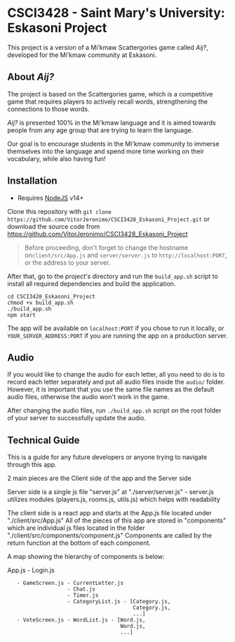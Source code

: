 # CSCI3428 - Saint Mary's University: Eskasoni Project
This project is a version of a Mi’kmaw Scattergories game called *Aij?*, 
developed for the Mi’kmaw community at Eskasoni.

## About *Aij?*
The project is based on the Scattergories game, which is a competitive game that
requires players to actively recall words, strengthening the connections to
those words.

*Aij?* is presented 100% in the Mi'kmaw language and it is aimed towards
people from any age group that are trying to learn the language.

Our goal is to encourage students in the Mi'kmaw community to immerse themselves
into the language and spend more time working on their vocabulary, while also having
fun!

## Installation
- Requires [NodeJS](https://nodejs.org/en/download/) v14+

Clone this repository with `git clone https://github.com/VitorJeronimo/CSCI3428_Eskasoni_Project.git` or download the source code from https://github.com/VitorJeronimo/CSCI3428_Eskasoni_Project
> Before proceeding, don't forget to change the hostname on`client/src/App.js` and `server/server.js` to `http://localhost:PORT`, or the address to your server.

After that, go to the project's directory and run the `build_app.sh` script to install all required dependencies and build the application.
```
cd CSCI3428_Eskasoni_Project
chmod +x build_app.sh
./build_app.sh
npm start
```
The app will be available on `localhost:PORT` if you chose to run it locally, or `YOUR_SERVER_ADDRESS:PORT` if you are running the app on a production server.

## Audio
If you would like to change the audio for each letter, all you need to do is to record each letter separately and put all audio files inside the `audio/` folder. However, it is important that you use the same file names as the default audio files, otherwise the audio won't work in the game.

After changing the audio files, run `./build_app.sh` script on the root folder of your server to successfully update the audio.

## Technical Guide
This is a guide for any future developers or anyone trying to navigate through this app.

2 main pieces are the Client side of the app and the Server side

Server side is a single js file "server.js" at "./server/server.js"
    - server.js utilizes modules (players.js, rooms.js, utils.js) which helps with readability

The client side is a react app and starts at the App.js file located under "./client/src/App.js"
All of the pieces of this app are stored in "components" which are individual js files located 
    in the folder "./client/src/components/component.js"
Components are called by the return function at the bottom of each component.

A map showing the hierarchy of components is below:

App.js - Login.js

       - GameScreen.js - CurrentLetter.js
                       - Chat.js
                       - Timer.js
                       - CategoryList.js - [Category.js,
                                            Category.js,
                                            ...]
       - VoteScreen.js - WordList.js - [Word.js,
                                        Word.js,
                                        ...]

